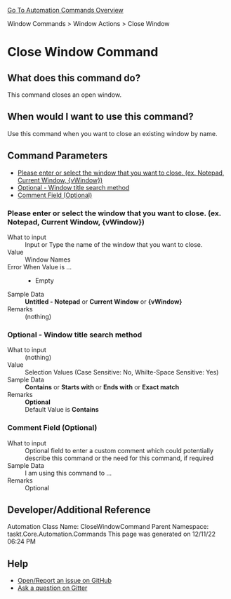 <!--TITLE: Close Window Command -->
<!-- SUBTITLE: a command in the Window Commands group. -->
[Go To Automation Commands Overview](/automation-commands.md)


Window Commands &gt; Window Actions &gt; Close Window


# Close Window Command


## What does this command do?
This command closes an open window.


## When would I want to use this command?
Use this command when you want to close an existing window by name.


## Command Parameters
- [Please enter or select the window that you want to close. (ex. Notepad, Current Window, {vWindow})](#param_0)
- [Optional - Window title search method](#param_1)
- [Comment Field (Optional)](#param_2)


<a id="param_0"></a>
### Please enter or select the window that you want to close. (ex. Notepad, Current Window, {vWindow})


<dl>
<dt>What to input</dt><dd>Input or Type the name of the window that you want to close.</dd>
<dt>Value</dt><dd>Window Names</dd>
<dt>Error When Value is ...</dt><dd><ul>
<li>Empty</li>
</ul></dd><dt>Sample Data</dt><dd><strong>Untitled - Notepad</strong> or <strong>Current Window</strong> or <strong>{vWindow}</strong></dd>
<dt>Remarks</dt><dd>(nothing)</dd>
</dl>




<a id="param_1"></a>
### Optional - Window title search method


<dl>
<dt>What to input</dt><dd>(nothing)</dd>
<dt>Value</dt><dd>Selection Values (Case Sensitive: No, Whilte-Space Sensitive: Yes)</dd>
<dt>Sample Data</dt><dd><strong>Contains</strong> or <strong>Starts with</strong> or <strong>Ends with</strong> or <strong>Exact match</strong></dd>
<dt>Remarks</dt><dd><strong>Optional</strong><br>Default Value is <strong>Contains</strong></dd>
</dl>




<a id="param_2"></a>
### Comment Field (Optional)


<dl>
<dt>What to input</dt><dd>Optional field to enter a custom comment which could potentially describe this command or the need for this command, if required</dd>
<dt>Sample Data</dt><dd>I am using this command to ...</dd>
<dt>Remarks</dt><dd>Optional</dd>
</dl>




## Developer/Additional Reference
Automation Class Name: CloseWindowCommand
Parent Namespace: taskt.Core.Automation.Commands
This page was generated on 12/11/22 06:24 PM


## Help
- [Open/Report an issue on GitHub](https://github.com/saucepleez/taskt/issues/new)
- [Ask a question on Gitter](https://gitter.im/taskt-rpa/Lobby)
